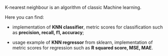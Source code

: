 K-nearest neighbour is an algorithm of classic Machine learning. 

Here you can find: 

- implementation of **KNN classifier**, metric scores for classification such as **precision, recall, f1, accuracy**; 

- usage example of **KNN regressor** from sklearn, implementation of metric scores for regression such as **R squared score, MSE, MAE**.